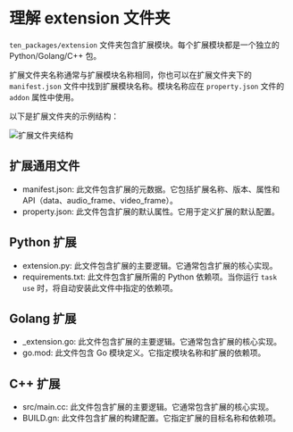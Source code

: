 # 理解 extension 文件夹

`ten_packages/extension` 文件夹包含扩展模块。每个扩展模块都是一个独立的 Python/Golang/C++ 包。

扩展文件夹名称通常与扩展模块名称相同，你也可以在扩展文件夹下的 `manifest.json` 文件中找到扩展模块名称。模块名称应在 `property.json` 文件的 `addon` 属性中使用。

以下是扩展文件夹的示例结构：

![扩展文件夹结构](https://github.com/TEN-framework/docs/blob/main/assets/png/extension_folder_struct.png?raw=true)

## 扩展通用文件

- manifest.json: 此文件包含扩展的元数据。它包括扩展名称、版本、属性和 API（data、audio_frame、video_frame）。
- property.json: 此文件包含扩展的默认属性。它用于定义扩展的默认配置。

## Python 扩展

- extension.py: 此文件包含扩展的主要逻辑。它通常包含扩展的核心实现。
- requirements.txt: 此文件包含扩展所需的 Python 依赖项。当你运行 `task use` 时，将自动安装此文件中指定的依赖项。

## Golang 扩展

- <xxx>_extension.go: 此文件包含扩展的主要逻辑。它通常包含扩展的核心实现。
- go.mod: 此文件包含 Go 模块定义。它指定模块名称和扩展的依赖项。

## C++ 扩展

- src/main.cc: 此文件包含扩展的主要逻辑。它通常包含扩展的核心实现。
- BUILD.gn: 此文件包含扩展的构建配置。它指定扩展的目标名称和依赖项。